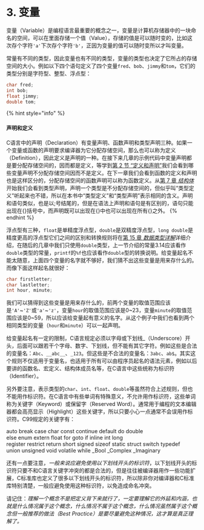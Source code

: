 # 3. 变量

变量（Variable）是编程语言最重要的概念之一，变量是计算机存储器中的一块命名的空间，可以在里面存储一个值（Value），存储的值是可以随时变的，比如这次存个字符`'a'`下次存个字符`'b'`，正因为变量的值可以随时变所以才叫变量。

常量有不同的类型，因此变量也有不同的类型，变量的类型也决定了它所占的存储空间的大小。例如以下四个语句定义了四个变量`fred`、`bob`、`jimmy`和`tom`，它们的类型分别是字符型、整型、浮点型：

```c
char fred;
int bob;
float jimmy;
double tom;
```

{% hint style="info" %}
#### 声明和定义

C语言中的声明（Declaration）有变量声明、函数声明和类型声明三种。如果一个变量或函数的声明要求编译器为它分配存储空间，那么也可以称为定义（Definition），因此定义是声明的一种。在接下来几章的示例代码中变量声明都是要分配存储空间的，因而都是定义，等学到[第 2 节 “定义和声明”](https://akaedu.github.io/book/ch20s02.html#link.defdecl)我们会看到哪些变量声明不分配存储空间因而不是定义。在下一章我们会看到函数的定义和声明也是这样区分的，分配存储空间的函数声明可以称为函数定义。从[第 7 章 _结构体_](https://akaedu.github.io/book/ch07.html#struct)开始我们会看到类型声明，声明一个类型是不分配存储空间的，但似乎叫“类型定义”听起来也不错，所以在本书中“类型定义”和“类型声明”表示相同的含义。声明和语句类似，也是以;号结尾的，但是在语法上声明和语句是有区别的，语句只能出现在{}括号中，而声明既可以出现在{}中也可以出现在所有{}之外。
{% endhint %}

浮点型有三种，`float`是单精度浮点型，`double`是双精度浮点型，`long double`是精度更高的浮点型它们之间的区别和转换规则将在[第 15 章 _数据类型详解_](https://akaedu.github.io/book/ch15.html#type)详细介绍，在随后的几章中我们只使用`double`类型，上一节介绍的常量3.14应该看作`double`类型的常量，`printf`的`%f`也应该看作`double`型的转换说明。给变量起名不能太随意，上面四个变量的名字就不够好，我们猜不出这些变量是用来存什么的。而像下面这样起名就很好：

```c
char firstletter;
char lastletter;
int hour, minute;
```

我们可以猜得到这些变量是用来存什么的，前两个变量的取值范围应该是`'A'`\~`'Z'`或`'a'`\~`'z'`，变量`hour`的取值范围应该是0\~23，变量`minute`的取值范围应该是0\~59，所以应该给变量起有意义的名字。从这个例子中我们也看到两个相同类型的变量（`hour`和`minute`）可以一起声明。

给变量起名有一定的限制，C语言规定必须以字母或下划线\_（Underscore）开头，后面可以跟若干个字母、数字、下划线，但不能有其它字符。例如这些是合法的变量名：`Abc`、`__abc__`、`_123`。但这些是不合法的变量名：`3abc`、`ab$`。其实这个规则不仅适用于变量名，也适用于所有可以由程序员起名的语法元素，例如以后要讲的函数名、宏定义、结构体成员名等，在C语言中这些统称为标识符（Identifier）。

另外要注意，表示类型的`char`、`int`、`float`、`double`等虽然符合上述规则，但也不能用作标识符。在C语言中有些单词有特殊意义，不允许用作标识符，这些单词称为关键字（Keyword）或保留字（Reserved Word）。通常用于编程的文本编辑器都会高亮显示（Highlight）这些关键字，所以只要小心一点通常不会误用作标识符。C99规定的关键字有：

auto  break  case  char  const  continue  default  do  double\
else  enum  extern  float  for  goto  if  inline  int  long\
register  restrict  return  short  signed  sizeof  static  struct  switch  typedef\
union  unsigned  void  volatile  while  \_Bool  \_Complex  \_Imaginary

还有一点要注意，_一般来说应避免使用以下划线开头的标识符_，以下划线开头的标识符只要不和C语言关键字冲突的都是合法的，但是往往被编译器用作一些功能扩展，C标准库也定义了很多以下划线开头的标识符，所以除非你对编译器和C标准库特别清楚，一般应避免使用这种标识符，以免造成命名冲突。

请记住：_理解一个概念不是把定义背下来就行了，一定要理解它的外延和内涵，也就是什么情况属于这个概念，什么情况不属于这个概念，什么情况虽然属于这个概念但一般推荐的做法（Best Practice）是要尽量避免这种情况，这才算是真正理解了。_

